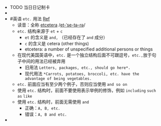 - TODO  当日日记制卡
-
- #英语  `etc.` 用法 [Ref](https://www.grammarbook.com/blog/definitions/all-about-etc/)
	- 读音：全称 [etcetera](https://www.merriam-webster.com/dictionary/etcetera)  /[et-ˈse-tə-rə](https://www.youtube.com/watch?v=Bwo41ejyjXI)/
	- `etc.` 结构来源于 `et` + `c`
		- `et` 的含义是 `and,` （已经存在了 `and` 成分）
		- `c` 的含义是 cetera (other things)
		- etcetera: a number of unspecified additional persons or things
	- 在现代美国英语中，`etc.` 是一个独立结构后面不可跟逗号，`etc.,`放于句子中间的用法已经被弃用
		- 旧用法 `Letters, packages, etc., should go here*.`
		- 现代用法 `*Carrots, potatoes, broccoli, etc. have the advantage of being vegetables.`
	- `etc.` 前面应当有至少两个例子，否则应当使用 `and so on`
	- 使用 `etc.` 结构时，前面不要使用表示举例的修饰，例如 `including` `such as` `like`
	- 使用 `etc.` 结构时，前面无需使用 `and`
		- 正确：`A, B, etc.`
		- 错误：`A, B and etc.`
-